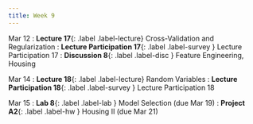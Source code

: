 ```yaml
---
title: Week 9
---
```



Mar 12
: **Lecture 17**{: .label .label-lecture} Cross-Validation and Regularization
: **Lecture Participation 17**{: .label .label-survey } Lecture Participation 17
: **Discussion 8**{: .label .label-disc } Feature Engineering, Housing

Mar 14
: **Lecture 18**{: .label .label-lecture} Random Variables
: **Lecture Participation 18**{: .label .label-survey } Lecture Participation 18


Mar 15
: **Lab 8**{: .label .label-lab }  Model Selection (due Mar 19)
: **Project A2**{: .label .label-hw } Housing II (due Mar 21)